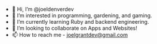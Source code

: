 - 👋 Hi, I’m @joeldenverdev
- 👀 I’m interested in programming, gardening, and gaming.
- 🌱 I’m currently learning Ruby and backend engineering.
- 💞️ I’m looking to collaborate on Apps and Websites!
- 📫 How to reach me - joelgrantdev@gmail.com

<!---
joeldenverdev/joeldenverdev is a ✨ special ✨ repository because its `README.md` (this file) appears on your GitHub profile.
You can click the Preview link to take a look at your changes.
--->
